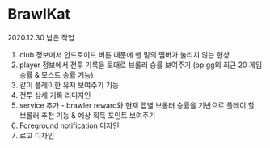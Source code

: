 # BrawlKat

2020.12.30 남은 작업

1. club 정보에서 안드로이드 버튼 때문에 맨 밑의 멤버가 눌리지 않는 현상
2. player 정보에서 전투 기록을 토대로 브롤러 승률 보여주기 (op.gg의 최근 20 게임 승률 & 모스트 승률 기능)
3. 같이 플레이한 유저 보여주기 기능
4. 전투 상세 기록 리디자인
5. service 추가 - brawler reward와 현재 맵별 브롤러 승률을 기반으로 플레이 할 브롤러 추천 기능 & 예상 획득 포인트 보여주기
6. Foreground notification 디자인
7. 로고 디자인

